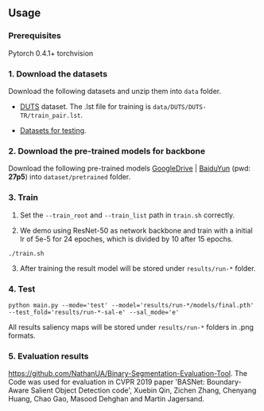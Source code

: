 

## Usage
### Prerequisites
Pytorch 0.4.1+
torchvision

### 1. Download the datasets

Download the following datasets and unzip them into `data` folder.


* [DUTS](https://drive.google.com/open?id=1immMDAPC9Eb2KCtGi6AdfvXvQJnSkHHo) dataset. The .lst file for training is `data/DUTS/DUTS-TR/train_pair.lst`.

* [Datasets for testing](https://drive.google.com/open?id=1eB-59cMrYnhmMrz7hLWQ7mIssRaD-f4o).

### 2. Download the pre-trained models for backbone

Download the following pre-trained models [GoogleDrive](https://drive.google.com/open?id=1Q2Fg2KZV8AzNdWNjNgcavffKJBChdBgy) | [BaiduYun](https://pan.baidu.com/s/1ehZheaqeU3pyvYQfRU9c6A) (pwd: **27p5**) into `dataset/pretrained` folder. 

### 3. Train

1. Set the `--train_root` and `--train_list` path in `train.sh` correctly.

2. We demo using ResNet-50 as network backbone and train with a initial lr of 5e-5 for 24 epoches, which is divided by 10 after 15 epochs.
```shell
./train.sh
```
3. After training the result model will be stored under `results/run-*` folder.

### 4. Test


```shell
python main.py --mode='test' --model='results/run-*/models/final.pth' --test_fold='results/run-*-sal-e' --sal_mode='e'
```


All results saliency maps will be stored under `results/run-*` folders in .png formats.


### 5. Evaluation results

https://github.com/NathanUA/Binary-Segmentation-Evaluation-Tool. 
The Code was used for evaluation in CVPR 2019 paper 'BASNet: Boundary-Aware Salient Object Detection code', Xuebin Qin, Zichen Zhang, Chenyang Huang, Chao Gao, Masood Dehghan and Martin Jagersand. 
